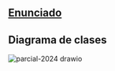 ## [**Enunciado**](https://docs.google.com/document/d/1PWOUE7_j_b085-esgH2-QkANAPVNzTBfvWccARGIzrE/edit?pli=1&tab=t.0#heading=h.ntq02oajeche)

## Diagrama de clases

![parcial-2024 drawio](https://github.com/martinmdl/unsam-algoritmos2-sobredosisdetv/assets/78437578/91faf8a2-f85f-4378-8ea9-17eb18931c51)
